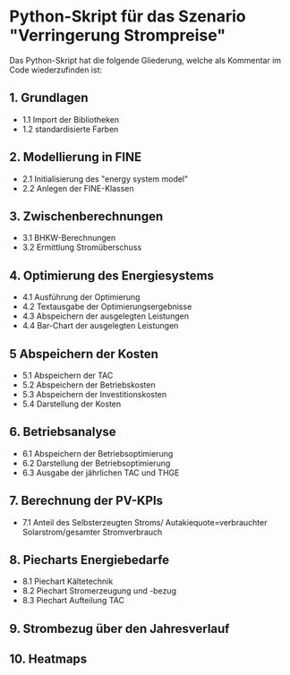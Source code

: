 # Python-Skript für das Szenario "Verringerung Strompreise"

Das Python-Skript hat die folgende Gliederung, welche als Kommentar im Code wiederzufinden ist:

## 1. Grundlagen
- 1.1 Import der Bibliotheken
- 1.2 standardisierte Farben

## 2. Modellierung in FINE
- 2.1 Initialisierung des "energy system model"
- 2.2 Anlegen der FINE-Klassen

## 3. Zwischenberechnungen
- 3.1 BHKW-Berechnungen
- 3.2 Ermittlung Stromüberschuss

## 4. Optimierung des Energiesystems
- 4.1 Ausführung der Optimierung
- 4.2 Textausgabe der Optimierungsergebnisse
- 4.3 Abspeichern der ausgelegten Leistungen
- 4.4 Bar-Chart der ausgelegten Leistungen

## 5 Abspeichern der Kosten
- 5.1 Abspeichern der TAC
- 5.2 Abspeichern der Betriebskosten
- 5.3 Abspeichern der Investitionskosten
- 5.4 Darstellung der Kosten

## 6. Betriebsanalyse
- 6.1 Abspeichern der Betriebsoptimierung
- 6.2 Darstellung der Betriebsoptimierung
- 6.3 Ausgabe der jährlichen TAC und THGE

## 7. Berechnung der PV-KPIs
- 7.1 Anteil des Selbsterzeugten Stroms/ Autakiequote=verbrauchter Solarstrom/gesamter Stromverbrauch

## 8. Piecharts Energiebedarfe
- 8.1 Piechart Kältetechnik
- 8.2 Piechart Stromerzeugung und -bezug
- 8.3 Piechart Aufteilung TAC

## 9. Strombezug über den Jahresverlauf

## 10. Heatmaps
